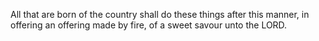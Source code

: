 All that are born of the country shall do these things after this manner, in offering an offering made by fire, of a sweet savour unto the LORD.
